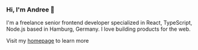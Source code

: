 ### Hi, I'm Andree 👋

I'm a freelance senior frontend developer specialized in React, TypeScript, Node.js based in Hamburg, Germany. I love building products for the web.

Visit my [homepage](https://andree-wille.de) to learn more
  
<!--
**AndreeWille/AndreeWille** is a ✨ _special_ ✨ repository because its `README.md` (this file) appears on your GitHub profile.

Here are some ideas to get you started:

- 🔭 I’m currently working on ...
- 🌱 I’m currently learning ...
- 👯 I’m looking to collaborate on ...
- 🤔 I’m looking for help with ...
- 💬 Ask me about ...
- 📫 How to reach me: ...
- 😄 Pronouns: ...
- ⚡ Fun fact: ...
-->
